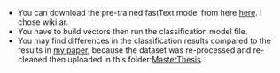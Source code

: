 
* You can download the pre-trained fastText model from here [here](https://github.com/facebookresearch/fastText/blob/master/docs/pretrained-vectors.md). I chose wiki.ar.
* You have to build vectors then run the classification model file.
* You may find differences in the classification results compared to the results in [my paper](https://link.springer.com/chapter/10.1007%2F978-3-030-29513-4_21), because the dataset was re-processed and re-cleaned then uploaded in this folder:[MasterThesis](https://github.com/Nuhagh/MastersThesis).

